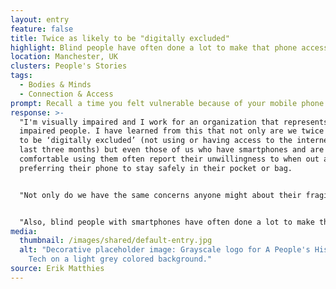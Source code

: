 ```yaml
---
layout: entry
feature: false
title: Twice as likely to be "digitally excluded"
highlight: Blind people have often done a lot to make that phone accessible to them
location: Manchester, UK
clusters: People's Stories
tags:
  - Bodies & Minds
  - Connection & Access
prompt: Recall a time you felt vulnerable because of your mobile phone.
response: >-
  "I'm visually impaired and I work for an organization that represents visually
  impaired people. I have learned from this that not only are we twice as likely
  to be ‘digitally excluded’ (not using or having access to the internet in the
  last three months) but even those of us who have smartphones and are
  comfortable using them often report their unwillingness to when out and about,
  preferring their phone to stay safely in their pocket or bag.


  "Not only do we have the same concerns anyone might about their fragile and expensive smartphone, but we also feel more vulnerable both to theft and to the inability to bring about justice in that theft due to being unable to physically identify the thief.


  "Also, blind people with smartphones have often done a lot to make that phone accessible to them—and only that literal phone in particular. Someone I know with no sight at all says her phone is the only way she can access her banking. So mobile phones are important not just for the meal or train journey or whatever a blind person is doing when out and about, but also for the rest of their life. Relying on such a thing so heavily does make me feel vulnerable."
media:
  thumbnail: /images/shared/default-entry.jpg
  alt: "Decorative placeholder image: Grayscale logo for A People's History of
    Tech on a light grey colored background."
source: Erik Matthies
---
```

